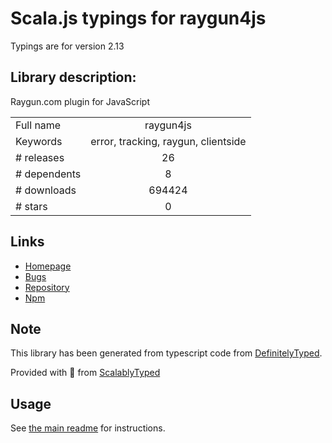 
# Scala.js typings for raygun4js

Typings are for version 2.13

## Library description:
Raygun.com plugin for JavaScript

|                    |                 |
| ------------------ | :-------------: |
| Full name          | raygun4js |
| Keywords           | error, tracking, raygun, clientside |
| # releases         | 26 |
| # dependents       | 8 |
| # downloads        | 694424 |
| # stars            | 0 |

## Links
- [Homepage](https://github.com/MindscapeHQ/raygun4js)
- [Bugs](https://github.com/MindscapeHQ/raygun4js/issues)
- [Repository](https://github.com/MindscapeHQ/raygun4js)
- [Npm](https://www.npmjs.com/package/raygun4js)
    


## Note
This library has been generated from typescript code from [DefinitelyTyped](https://definitelytyped.org).

Provided with :purple_heart: from [ScalablyTyped](https://github.com/oyvindberg/ScalablyTyped)

## Usage
See [the main readme](../../readme.md) for instructions.



